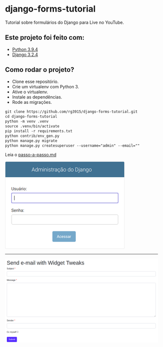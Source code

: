 # django-forms-tutorial

Tutorial sobre formulários do Django para Live no YouTube.


## Este projeto foi feito com:

* [Python 3.9.4](https://www.python.org/)
* [Django 3.2.4](https://www.djangoproject.com/)


## Como rodar o projeto?

* Clone esse repositório.
* Crie um virtualenv com Python 3.
* Ative o virtualenv.
* Instale as dependências.
* Rode as migrações.

```
git clone https://github.com/rg3915/django-forms-tutorial.git
cd django-forms-tutorial
python -m venv .venv
source .venv/bin/activate
pip install -r requirements.txt
python contrib/env_gen.py
python manage.py migrate
python manage.py createsuperuser --username="admin" --email=""
```

Leia o [passo-a-passo.md](passo-a-passo.md)

![login.png](img/login.png)

---

![band_contact](img/band_contact.png)

